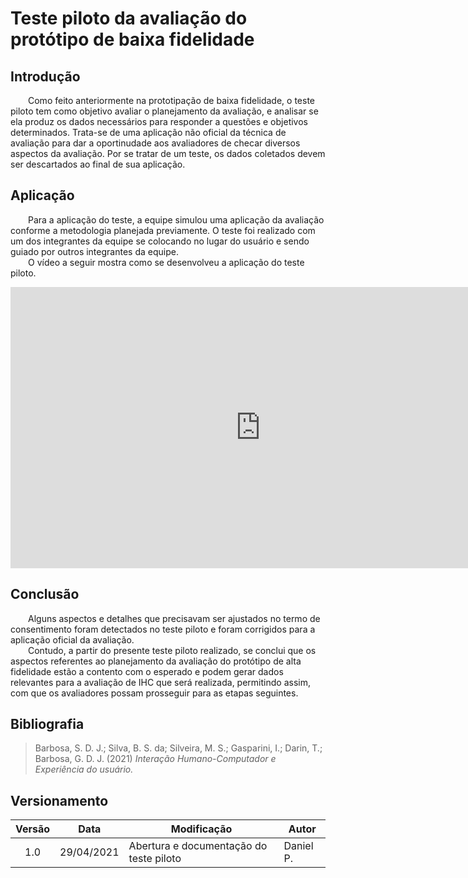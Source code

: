 # Teste piloto da avaliação do protótipo de baixa fidelidade

## Introdução
&emsp;&emsp;Como feito anteriormente na prototipação de baixa fidelidade, o teste piloto tem como objetivo avaliar o planejamento da avaliação, e analisar se ela produz os dados necessários para responder a questões e objetivos determinados. Trata-se de uma aplicação não oficial da técnica de avaliação para dar a oportinudade aos avaliadores de checar diversos aspectos da avaliação. Por se tratar de um teste, os dados coletados devem ser descartados ao final de sua aplicação.

## Aplicação
&emsp;&emsp;Para a aplicação do teste, a equipe simulou uma aplicação da avaliação conforme a metodologia planejada previamente. O teste foi realizado com um dos integrantes da equipe se colocando no lugar do usuário e sendo guiado por outros integrantes da equipe.<br>
&emsp;&emsp;O vídeo a seguir mostra como se desenvolveu a aplicação do teste piloto.<br>
<iframe width="800" height="450" src="https://www.youtube.com/embed/SarsKwZ9KEk" title="YouTube video player" frameborder="0" allow="accelerometer; autoplay; clipboard-write; encrypted-media; gyroscope; picture-in-picture" allowfullscreen></iframe>

## Conclusão
&emsp;&emsp;Alguns aspectos e detalhes que precisavam ser ajustados no termo de consentimento foram detectados no teste piloto e foram corrigidos para a aplicação oficial da avaliação.<br> 
&emsp;&emsp;Contudo, a partir do presente teste piloto realizado, se conclui que os aspectos referentes ao planejamento da avaliação do protótipo de alta fidelidade estão a contento com o esperado e podem gerar dados relevantes para a avaliação de IHC que será realizada, permitindo assim, com que os avaliadores possam prosseguir para as etapas seguintes.

## Bibliografia 
> Barbosa, S. D. J.; Silva, B. S. da; Silveira, M. S.; Gasparini, I.; Darin, T.; Barbosa, G. D. J. (2021) *Interação Humano-Computador e Experiência do usuário.*

## Versionamento
|Versão|Data|Modificação|Autor|
|:-:|--|--|--|
|1.0|29/04/2021|Abertura e documentação do teste piloto|Daniel P.|
